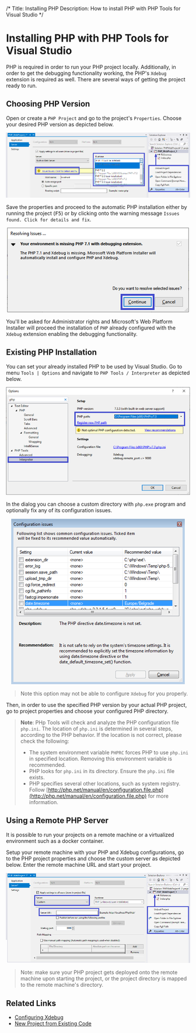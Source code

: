 /*
Title: Installing PHP
Description: How to install PHP with PHP Tools for Visual Studio
*/

# Installing PHP with PHP Tools for Visual Studio

PHP is required in order to run your PHP project locally. Additionally, in order to get the debugging functionality working, the PHP's `Xdebug` extension is required as well. There are several ways of getting the project ready to run.

## Choosing PHP Version

Open or create a `PHP Project` and go to the project's `Properties`. Choose your desired PHP version as depicted below.

![Installing PHP Automatically](imgs/phpproject-properties-server.png)

Save the properties and proceed to the automatic PHP installation either by running the project (<kbd>F5</kbd>) or by clicking onto the warning message `Issues found. Click for details and fix`.

<center markdown="1">

![Installing PHP Automatically](imgs/resolving-issues.png)

</center>

You'll be asked for Administrator rights and Microsoft's Web Platform Installer will proceed the installation of `PHP` already configured with the `Xdebug` extension enabling the debugging functionality.

## Existing PHP Installation

You can set your already installed PHP to be used by Visual Studio. Go to menu `Tools | Options` and navigate to `PHP Tools / Interpreter` as depicted below.

![PHP Interpreter option](imgs/install-php-interpreter.png)

In the dialog you can choose a custom directory with `php.exe` program and optionally fix any of its configuration issues.

<center markdown="1">

![Issues dialog](imgs/install-php-options-issues.png)

</center>

> Note this option may not be able to configure `Xdebug` for you properly.

Then, in order to use the specified PHP version by your actual PHP project, go to project properties and choose your configured PHP directory.

> **Note**: PHp Tools will check and analyze the PHP configuration file `php.ini`. The location of `php.ini` is determined in several steps, according to the PHP behavior. If the location is not correct, please check the following:
>
> - The system environment variable `PHPRC` forces PHP to use `php.ini` in specified location. Removing this environment variable is recommended.
> - PHP looks for `php.ini` in its directory. Ensure the `php.ini` file exists.
> - PHP specifies several other locations, such as system registry. Follow [http://php.net/manual/en/configuration.file.php](http://php.net/manual/en/configuration.file.php) for more information.

## Using a Remote PHP Server

It is possible to run your projects on a remote machine or a virtualized environment such as a docker container.

Setup your remote machine with your PHP and Xdebug configurations, go to the PHP project properties and choose the custom server as depicted below. Enter the remote machine URL and start your project.

![Issues dialog](imgs/phpproject-properties-custom.png)

> Note: make sure your PHP project gets deployed onto the remote machine upon starting the project, or the project directory is mapped to the remote machine's directory.

## Related Links

- [Configuring Xdebug](/debugging/configuring-xdebug)
- [New Project from Existing Code](/project/from-existing-code)